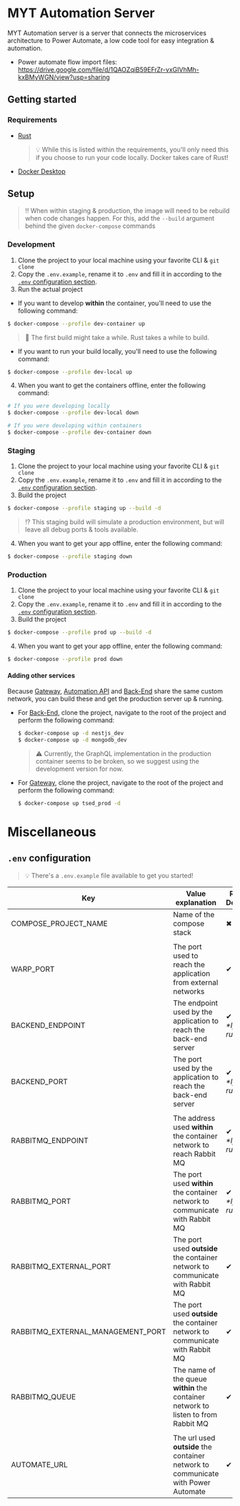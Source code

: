 # MYT Automation Server
MYT Automation server is a server that connects the microservices architecture to Power Automate, a low code tool for easy integration & automation.

- Power automate flow import files: https://drive.google.com/file/d/1QAOZqiB59EFrZr-vxGIVhMh-kxBMyWGN/view?usp=sharing

## Getting started
### Requirements
- [Rust](https://www.rust-lang.org/tools/install)
  > :bulb: While this is listed within the requirements, you'll only need this if you choose to run your code locally. Docker takes care of Rust!
- [Docker Desktop](https://www.docker.com/get-started)

## Setup
> ‼ When within staging & production, the image will need to be rebuild when code changes happen. 
> For this, add the `--build` argument behind the given `docker-compose` commands

### Development
1. Clone the project to your local machine using your favorite CLI & `git clone`
2. Copy the `.env.example`, rename it to `.env` and fill it in according to the [`.env` configuration section](#env-configuration).
3. Run the actual project
- If you want to develop **within** the container, you'll need to use the following command:
```bash
$ docker-compose --profile dev-container up
```
> 🚨 The first build might take a while. Rust takes a while to build.

- If you want to run your build locally, you'll need to use the following command:
```bash
$ docker-compose --profile dev-local up
```
4. When you want to get the containers offline, enter the following command:
```bash
# If you were developing locally
$ docker-compose --profile dev-local down

# If you were developing within containers
$ docker-compose --profile dev-container down
```
### Staging
1. Clone the project to your local machine using your favorite CLI & `git clone`
2. Copy the `.env.example`, rename it to `.env` and fill it in according to the [`.env` configuration section](#env-configuration).
3. Build the project
```bash
$ docker-compose --profile staging up --build -d
```
> ⁉ This staging build will simulate a production environment, but will leave all debug ports & tools available.
4. When you want to get your app offline, enter the following command:
```bash
$ docker-compose --profile staging down
```

### Production
1. Clone the project to your local machine using your favorite CLI & `git clone`
2. Copy the `.env.example`, rename it to `.env` and fill it in according to the [`.env` configuration section](#env-configuration).
3. Build the project
```bash
$ docker-compose --profile prod up --build -d
```
4. When you want to get your app offline, enter the following command:
```bash
$ docker-compose --profile prod down
```

#### Adding other services
Because [Gateway](https://git.ti.howest.be/TI/2021-2022/s5/trending-topics/projects/hybrid-work1/gateway), [Automation API](https://git.ti.howest.be/TI/2021-2022/s5/trending-topics/projects/hybrid-work1/automateapi) and [Back-End](https://git.ti.howest.be/TI/2021-2022/s5/trending-topics/projects/hybrid-work1/back-end) share the same custom network, you can build these and get the production server up & running.

- For [Back-End](https://git.ti.howest.be/TI/2021-2022/s5/trending-topics/projects/hybrid-work1/back-end), clone the project, navigate to the root of the project and perform the following command:
  ```bash
  $ docker-compose up -d nestjs_dev
  $ docker-compose up -d mongodb_dev
  ```
  > :warning: Currently, the GraphQL implementation in the production container seems to be broken, so we suggest using the development version for now.

- For [Gateway](https://git.ti.howest.be/TI/2021-2022/s5/trending-topics/projects/hybrid-work1/gateway), clone the project, navigate to the root of the project and perform the following command:
  ```bash
  $ docker-compose up tsed_prod -d
  ```

# Miscellaneous
## `.env` configuration
> :bulb: There's a `.env.example` file available to get you started!

| Key| Value explanation|Required for Development?|... Staging? |... Production?|Value example|
|---|---|---|---|---|---|
|COMPOSE_PROJECT_NAME|Name of the compose stack|✖|✖|✖|MYT Automate Server|
|||||||
|WARP_PORT|The port used to reach the application from external networks|✔|✔|✔|3030|
|BACKEND_ENDPOINT|The endpoint used by the application to reach the back-end server|✔* </br> *\*If the code's running locally*|✖|✖|localhost|
|BACKEND_PORT|The port used by the application to reach the back-end server|✔* </br> *\*If the code's running locally*|✖|✖|8080|
|||||||
|RABBITMQ_ENDPOINT| The address used **within** the container network to reach Rabbit MQ|✔* </br> *\*If the code's running locally* |✖|✖|localhost|
|RABBITMQ_PORT|The port used **within** the container network to communicate with Rabbit MQ|✔* </br> *\*If the code's running locally* |✖|✖|5672|
|RABBITMQ_EXTERNAL_PORT|The port used **outside** the container network to communicate with Rabbit MQ|✔|✔|✖|5672|
|RABBITMQ_EXTERNAL_MANAGEMENT_PORT|The port used **outside** the container network to communicate with Rabbit MQ |✔|✔|✖| 15672 |
|RABBITMQ_QUEUE|The name of the queue **within** the container network to listen to from Rabbit MQ|✔|✔|✔|bookings|
||||||
|AUTOMATE_URL| The url used **outside** the container network to communicate with Power Automate|✔|✔|✔|https://prod-39.westeurope.logic.azure.com:443/workflows/|



